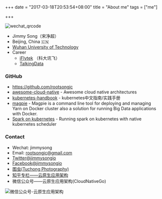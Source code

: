 +++
date = "2017-03-18T20:53:54+08:00"
title = "About me"
tags = ["me"]

+++

![wechat_qrcode](/media/wechat-qrcode-20170627.jpg)

- Jimmy Song（宋净超）
- Beijing, China 🇨🇳
- [Wuhan University of Technology](http://www.whut.edu.cn)
- Career
  - [iFlytek](http://www.iflytek.com) （科大讯飞）
  - [TalkingData](http://www.talkingdata.com)

### GitHub

- https://github.com/rootsongjc
- [awesome-cloud-native](https://github.com/rootsongjc/awesome-cloud-native) - Awesome cloud native architectures
- [kubernetes-handbook](https://github.com/rootsongjc/kubernetes-handbook/) - kubernetes中文指南/实践手册
- [magpie](http://github.com/rootsongjc/magpie) - Magpie is a command line tool for deploying and managing Yarn on Docker cluster also a solution for running Big Data applications with Docker.
- [Spark on kubernetes](https://jimmysong.io/spark-on-k8s) - Running spark on kubernetes with native kubernetes scheduler

### Contact

- Wechat: jimmysong
- Email: rootsongjc@gmail.com
- [Twitter@jimmysongio](https://twitter.com/jimmysongio)
- [Facebook@jimmysongio](https://facebook.com/jimmysongio)
- [图虫(Tuchong Photography)](https://jimmysog.tuchong.com)
- [知乎专栏——云原生应用架构](https://zhuanlan.zhihu.com/cloud-native)
- 微信公众号——云原生应用架构(CloudNativeGo)

![微信公众号-云原生应用架构](/media/cloud-native-wechat-public-account.jpg)
